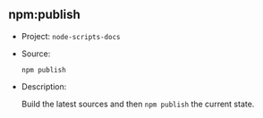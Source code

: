 ## npm:publish

-   Project: `node-scripts-docs`
-   Source:

    ```shell
    npm publish
    ```

-   Description:

    Build the latest sources and then `npm publish` the current state.
